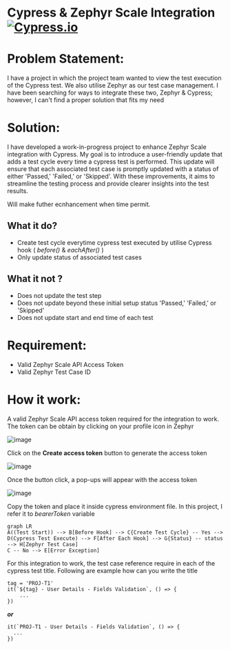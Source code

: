 # Cypress & Zephyr Scale Integration [![Cypress.io](https://img.shields.io/badge/tested%20with-Cypress-04C38E.svg)](https://www.cypress.io/)

# Problem Statement: 
I have a project in which the project team wanted to view the test execution of the Cypress test. We also utilise Zephyr as our test case management. I have been searching for ways to integrate these two, Zephyr & Cypress; however, I can't find a proper solution that fits my need

# Solution: 
I have developed a work-in-progress project to enhance Zephyr Scale integration with Cypress. My goal is to introduce a user-friendly update that adds a test cycle every time a cypress test is performed. This update will ensure that each associated test case is promptly updated with a status of either 'Passed,' 'Failed,' or 'Skipped'. With these improvements, it aims to streamline the testing process and provide clearer insights into the test results.

Will make futher ecnhancement when time permit.

## What it do?
- Create test cycle everytime cypress test executed by utilise Cypress hook ( *before()* & *eachAfter()* )
- Only update status of associated test cases

## What it not ?
- Does not update the test step
- Does not update beyond these initial setup status 'Passed,' 'Failed,' or 'Skipped'
- Does not update start and end time of each test

# Requirement:
- Valid Zephyr Scale API Access Token
- Valid Zephyr Test Case ID

# How it work:

A valid Zephyr Scale API access token required for the integration to work. The token can be obtain by clicking on your profile icon in Zephyr

![image](https://github.com/azrimangsor/cypress-zephyr-scale-integration/assets/33415476/f4da06e9-6d0c-4136-89ad-f75cb77019ba)

Click on the **Create access token** button to generate the access token

![image](https://github.com/azrimangsor/cypress-zephyr-scale-integration/assets/33415476/084689e2-2898-44df-91b3-9bec958925fb)

Once the button click, a pop-ups will appear with the access token

![image](https://github.com/azrimangsor/cypress-zephyr-scale-integration/assets/33415476/16d6ac24-70c1-4eeb-8b29-e8beeb4d4453)

Copy the token and place it inside cypress environment file. In this project, I refer it to *bearerToken* variable

```mermaid
graph LR
A((Test Start)) --> B[Before Hook] --> C{Create Test Cycle} -- Yes --> D(Cypress Test Execute) --> F[After Each Hook] --> G{Status} -- status --> H[Zephyr Test Case]
C -- No --> E[Error Exception]
```

For this integration to work, the test case reference require in each of the cypress test title. Following are example how can you write the title

    tag = 'PROJ-T1'
    it(`${tag} - User Details - Fields Validation`, () => {
        ...
    })

***or***

    it(`PROJ-T1 - User Details - Fields Validation`, () => {
      ...
    })

